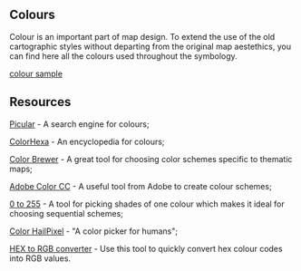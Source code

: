 ## Colours

Colour is an important part of map design. 
To extend the use of the old cartographic styles without departing from the original map aestethics, you can find here all the colours used throughout the symbology.  

[colour sample](https://github.com/Cezar92/ro-cartostyles/blob/master/samples/stiluri_IGA_culori.png)

## Resources

[Picular](https://picular.co/) - A search engine for colours;  

[ColorHexa](https://www.colorhexa.com/) - An encyclopedia for colours; 

[Color Brewer](http://colorbrewer2.org/) - A great tool for choosing color schemes specific to thematic maps;  

[Adobe Color CC](https://color.adobe.com/create/color-wheel/) - A useful tool from Adobe to create colour schemes;  

[0 to 255](http://www.0to255.com/) -  A tool for picking shades of one colour which makes it ideal for choosing sequential schemes;  

[Color HailPixel](https://color.hailpixel.com/) - "A color picker for humans";  

[HEX to RGB converter](https://www.webpagefx.com/web-design/hex-to-rgb/) - Use this tool to quickly convert hex colour codes into RGB values.